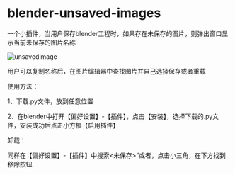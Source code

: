 # blender-unsaved-images
一个小插件，当用户保存blender工程时，如果存在未保存的图片，则弹出窗口显示当前未保存的图片名称

![unsavedimage](https://github.com/iskanime/blender-unsaved-images/assets/106150767/aac5bd60-6a5d-46dd-8656-f04d3583db0b)

用户可以复制名称后，在图片编辑器中查找图片并自己选择保存或者重载

使用方法：

1、下载.py文件，放到任意位置 

2、在blender中打开【偏好设置】-【插件】，点击【安装】，选择下载的.py文件，安装成功后点击小方框【启用插件】

卸载：

同样在【偏好设置】-【插件】中搜索<未保存>”或者<unsaved>，点击小三角，在下方找到移除按钮
